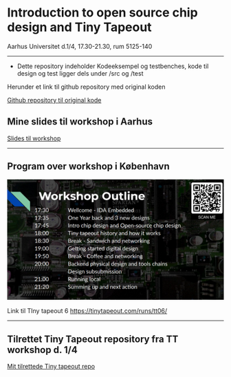 # Introduction to open source chip design and Tiny Tapeout

 Aarhus Universitet d.1/4, 17.30-21.30, rum 5125-140
 
---

* Dette repository indeholder Kodeeksempel og testbenches, kode til design og test ligger dels under /src og /test

Herunder et link til github repository med original koden

[Github repository til original kode](https://github.com/Gurusatwik/PWM-Generator)

## Mine slides til workshop i Aarhus
[Slides til workshop](https://1drv.ms/p/s!AlPHw4nTEbc6pfRCYrTPNJEeWBVsMQ?e=jDJ7dZ)

---

## Program over workshop i København
![](wl3n1B0SU5ZcWBn9.png)

Link til TIny tapeout 6
https://tinytapeout.com/runs/tt06/

---
## Tilrettet Tiny Tapeout repository fra TT workshop d. 1/4

[Mit tilrettede Tiny tapeout repo](https://github.com/jmkr-ece-git/au-tt-workshop-jmkr.git)
